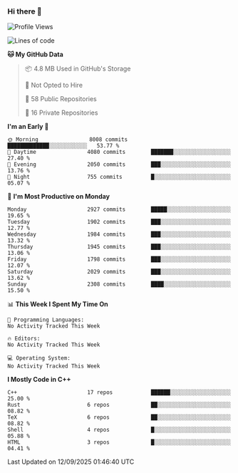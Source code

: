 ### Hi there 👋

<!--
**SemenMartynov/SemenMartynov** is a ✨ _special_ ✨ repository because its `README.md` (this file) appears on your GitHub profile.

Here are some ideas to get you started:

- 🔭 I’m currently working on ...
- 🌱 I’m currently learning ...
- 👯 I’m looking to collaborate on ...
- 🤔 I’m looking for help with ...
- 💬 Ask me about ...
- 📫 How to reach me: ...
- 😄 Pronouns: ...
- ⚡ Fun fact: ...
-->

<!--START_SECTION:waka-->
![Profile Views](http://img.shields.io/badge/Profile%20Views-0-blue)

![Lines of code](https://img.shields.io/badge/From%20Hello%20World%20I%27ve%20Written-7.7%20million%20lines%20of%20code-blue)

**🐱 My GitHub Data** 

> 📦 4.8 MB Used in GitHub's Storage 
 > 
> 🚫 Not Opted to Hire
 > 
> 📜 58 Public Repositories 
 > 
> 🔑 16 Private Repositories 
 > 
**I'm an Early 🐤** 

```text
🌞 Morning                8008 commits        █████████████░░░░░░░░░░░░   53.77 % 
🌆 Daytime                4080 commits        ███████░░░░░░░░░░░░░░░░░░   27.40 % 
🌃 Evening                2050 commits        ███░░░░░░░░░░░░░░░░░░░░░░   13.76 % 
🌙 Night                  755 commits         █░░░░░░░░░░░░░░░░░░░░░░░░   05.07 % 
```
📅 **I'm Most Productive on Monday** 

```text
Monday                   2927 commits        █████░░░░░░░░░░░░░░░░░░░░   19.65 % 
Tuesday                  1902 commits        ███░░░░░░░░░░░░░░░░░░░░░░   12.77 % 
Wednesday                1984 commits        ███░░░░░░░░░░░░░░░░░░░░░░   13.32 % 
Thursday                 1945 commits        ███░░░░░░░░░░░░░░░░░░░░░░   13.06 % 
Friday                   1798 commits        ███░░░░░░░░░░░░░░░░░░░░░░   12.07 % 
Saturday                 2029 commits        ███░░░░░░░░░░░░░░░░░░░░░░   13.62 % 
Sunday                   2308 commits        ████░░░░░░░░░░░░░░░░░░░░░   15.50 % 
```


📊 **This Week I Spent My Time On** 

```text
💬 Programming Languages: 
No Activity Tracked This Week

🔥 Editors: 
No Activity Tracked This Week

💻 Operating System: 
No Activity Tracked This Week
```

**I Mostly Code in C++** 

```text
C++                      17 repos            ██████░░░░░░░░░░░░░░░░░░░   25.00 % 
Rust                     6 repos             ██░░░░░░░░░░░░░░░░░░░░░░░   08.82 % 
TeX                      6 repos             ██░░░░░░░░░░░░░░░░░░░░░░░   08.82 % 
Shell                    4 repos             █░░░░░░░░░░░░░░░░░░░░░░░░   05.88 % 
HTML                     3 repos             █░░░░░░░░░░░░░░░░░░░░░░░░   04.41 % 
```




 Last Updated on 12/09/2025 01:46:40 UTC
<!--END_SECTION:waka-->